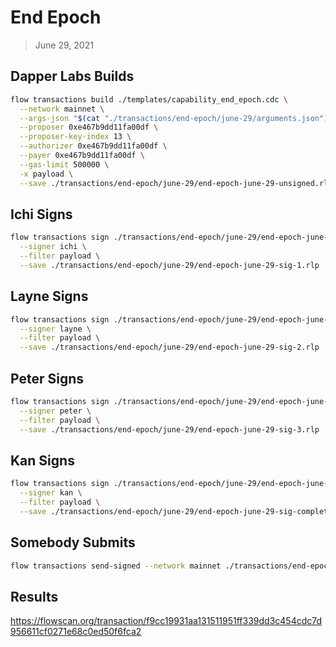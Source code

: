 # End Epoch
> June 29, 2021

## Dapper Labs Builds

```sh
flow transactions build ./templates/capability_end_epoch.cdc \
  --network mainnet \
  --args-json "$(cat "./transactions/end-epoch/june-29/arguments.json")" \
  --proposer 0xe467b9dd11fa00df \
  --proposer-key-index 13 \
  --authorizer 0xe467b9dd11fa00df \
  --payer 0xe467b9dd11fa00df \
  --gas-limit 500000 \
  -x payload \
  --save ./transactions/end-epoch/june-29/end-epoch-june-29-unsigned.rlp
```

## Ichi Signs

```sh
flow transactions sign ./transactions/end-epoch/june-29/end-epoch-june-29-unsigned.rlp \
  --signer ichi \
  --filter payload \
  --save ./transactions/end-epoch/june-29/end-epoch-june-29-sig-1.rlp
```

## Layne Signs

```sh
flow transactions sign ./transactions/end-epoch/june-29/end-epoch-june-29-sig-1.rlp \
  --signer layne \
  --filter payload \
  --save ./transactions/end-epoch/june-29/end-epoch-june-29-sig-2.rlp
```

## Peter Signs

```sh
flow transactions sign ./transactions/end-epoch/june-29/end-epoch-june-29-sig-2.rlp \
  --signer peter \
  --filter payload \
  --save ./transactions/end-epoch/june-29/end-epoch-june-29-sig-3.rlp
```

## Kan Signs

```sh
flow transactions sign ./transactions/end-epoch/june-29/end-epoch-june-29-sig-3.rlp \
  --signer kan \
  --filter payload \
  --save ./transactions/end-epoch/june-29/end-epoch-june-29-sig-complete.rlp
```

## Somebody Submits

```sh
flow transactions send-signed --network mainnet ./transactions/end-epoch/june-29/end-epoch-june-29-sig-complete.rlp
```

## Results

https://flowscan.org/transaction/f9cc19931aa131511951ff339dd3c454cdc7d956611cf0271e68c0ed50f6fca2
